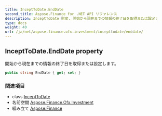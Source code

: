 ```yaml
---
title: InceptToDate.EndDate
second_title: Aspose.Finance for .NET API リファレンス
description: InceptToDate 財産. 開始から現在までの情報の終了日を取得または設定します
type: docs
weight: 40
url: /ja/net/aspose.finance.ofx.investment/incepttodate/enddate/
---
```

## InceptToDate.EndDate property

開始から現在までの情報の終了日を取得または設定します。

```csharp
public string EndDate { get; set; }
```

### 関連項目

* class [InceptToDate](../)
* 名前空間 [Aspose.Finance.Ofx.Investment](../../incepttodate/)
* 組み立て [Aspose.Finance](../../../)



